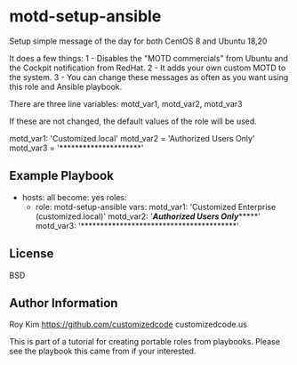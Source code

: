 motd-setup-ansible
=========

Setup simple message of the day for both CentOS 8 and Ubuntu 18,20

It does a few things:
1 - Disables the "MOTD commercials" from Ubuntu and the Cockpit notification from RedHat.
2 - It adds your own custom MOTD to the system.
3 - You can change these messages as often as you want using this role and Ansible playbook.

There are three line variables: motd_var1, motd_var2, motd_var3

If these are not changed, the default values of the role will be used.

motd_var1: 'Customized.local'
motd_var2 = 'Authorized Users Only'
motd_var3 = '*********************'

Example Playbook
----------------

-
  hosts: all
  become: yes
  roles:
    - role: motd-setup-ansible
      vars:
        motd_var1: 'Customized Enterprise (customized.local)'
        motd_var2: '*******Authorized Users Only************'
        motd_var3: '****************************************'

License
-------

BSD

Author Information
------------------
Roy Kim
https://github.com/customizedcode
customizedcode.us


This is part of a tutorial for creating portable roles from playbooks.
Please see the playbook this came from if your interested.



